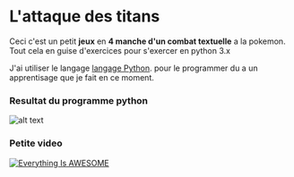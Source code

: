 # L'attaque des titans
Ceci c'est un petit **jeux** en **4 manche d'un combat textuelle** a la pokemon. Tout cela en guise d'exercices pour s'exercer en python 3.x

J'ai utiliser le langage [langage Python](https://www.python.org/). pour le programmer du a un apprentisage que je fait en ce moment. 

### Resultat du programme python 
![alt text](https://image.noelshack.com/fichiers/2018/26/5/1530227560-attaquedestitant.png)

### Petite video
[![Everything Is AWESOME](http://i.imgur.com/Ot5DWAW.png)](https://youtu.be/StTqXEQ2l-Y?t=35s "Everything Is AWESOME")
